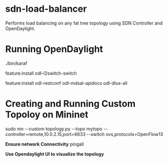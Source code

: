 # sdn-load-balancer
Performs load balancing on any fat tree topology using SDN Controller and OpenDaylight.

# Running OpenDaylight
./bin/karaf

feature:install odl-l2switch-switch

feature:install odl-restconf odl-mdsal-apidocs odl-dlux-all

# Creating and Running Custom Topoloy on Mininet
sudo mn --custom topology.py --topo mytopo --controller=remote,10.0.2.15,port=6633 --switch ovs,protocols=OpenFlow13



**Ensure network Connectivity**
pingall


**Use Opendaylight UI to visualize the topology**



